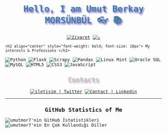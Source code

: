<!--
### Hi there 👋
**umutmor7/umutmor7** is a ✨ _special_ ✨ repository because its `README.md` (this file) appears on your GitHub profile.

Here are some ideas to get you started:

- 🔭 I’m currently working on ...
- 🌱 I’m currently learning ...
- 👯 I’m looking to collaborate on ...
- 🤔 I’m looking for help with ...
- 💬 Ask me about ...
- 📫 How to reach me: ...
- 😄 Pronouns: ...
- ⚡ Fun fact: ...
-->

<samp>
  <h1 align="center" style="color:#457b9d;text-shadow: 3px 4px 4px rgba(70, 50, 205, 0.7);">Hello, I am Umut Berkay MORSÜNBÜL 👓​ 📚</h1>

  <p align="center">
    <a href="https://github.com/umutmor7"><img src="https://visitor-badge.laobi.icu/badge?page_id=umutmor7" alt="Ziyaret"></a>
    <a href="https://github.com/umutmor7" target="_blank"><img src="https://img.shields.io/badge/%F0%9F%93%9A-Buy%20A%20Book-blue" title="☕️"></a>
  </p>

    <h2 align="center" style="font-weight: bold; font-size: 18px"> My interests & Professions </h2>

  ![Python](https://img.shields.io/badge/python-cD1?style=for-the-badge&logo=python&logoColor=EF7F1A&color=2B2A29)
  ![Flask](https://img.shields.io/badge/flask-cD1?style=for-the-badge&logo=flask&logoColor=EF7F1A&color=2B2A29)
  ![Scrapy](https://img.shields.io/badge/scrapy-cD1?style=for-the-badge&logo=python&logoColor=EF7F1A&color=2B2A29)
  ![Pandas](https://img.shields.io/badge/pandas-cD1?style=for-the-badge&logo=pandas&logoColor=EF7F1A&color=2B2A29)
   ![Linux Mint](https://img.shields.io/badge/Linux%20Mint-cD1?style=for-the-badge&logo=linuxmint&logoColor=EF7F1A&color=2B2A29)
  ![Oracle SQL](https://img.shields.io/badge/Oracle%20SQL-cD1?style=for-the-badge&logo=oracle&logoColor=EF7F1A&color=2B2A29)
  ![MySQL](https://img.shields.io/badge/MySQL-cD1?style=for-the-badge&logo=mysql&logoColor=EF7F1A&color=2B2A29)
  ![HTML5](https://img.shields.io/badge/html5-cD1?style=for-the-badge&logo=html5&logoColor=EF7F1A&color=2B2A29)
  ![CSS3](https://img.shields.io/badge/css3-cD1?style=for-the-badge&logo=css3&logoColor=EF7F1A&color=2B2A29)
  ![JavaScript](https://img.shields.io/badge/javascript-cD1?style=for-the-badge&logo=javascript&logoColor=EF7F1A&color=2B2A29)
  </details>

  <h2  align="center" style="color:#c1c1c1;text-shadow: 3px 4px 4px rgba(170, 120, 170, 0.7)"> Contacts</h2>

  <div align="center">
   <!--  <a target="_blank" href="https://t.me/wqe">               <img alt="iletisim | Telegram" src="https://img.shields.io/badge/telegram-2B2A29.svg?style=for-the-badge&logo=telegram&logoColor=EF7F1A"></a>  -->
    <a target="_blank" href="https://www.twitter.com/umtmorsnbl">        <img alt="iletisim | Twitter"  src="https://img.shields.io/badge/twitter-2B2A29.svg?style=for-the-badge&logo=twitter&logoColor=EF7F1A"></a>
    <a target="_blank" href="https://www.linkedin.com/in/umut-berkay-mors%C3%BCnb%C3%BCl-9169a2134/"> <img alt="Contact | Linkedin" src="https://img.shields.io/badge/linkedin-2B2A29.svg?style=for-the-badge&logo=linkedin&logoColor=EF7F1A"></a>
  </div>

  ---

  <h2 align="center" style="font-weight: bold; font-size: 18px"> GitHub Statistics of Me</h2>
  
    
  ![umutmor7'nin GitHub İstatistikleri](https://github-readme-stats.vercel.app/api?username=umutmor7&show_icons=true&bg_color=2B2A29&icon_color=EF7F1A&text_color=FFF&title_color=EF7F1A)
  ![umutmor7'nin En Çok Kullandığı Diller](https://github-readme-stats.vercel.app/api/top-langs/?username=umutmor7&layout=compact&bg_color=2B2A29&text_color=FFF&title_color=EF7F1A)

  </details>
</samp>
